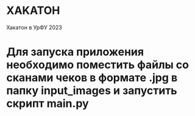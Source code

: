 # XAKATOH
Хакатон в УрФУ 2023


# Для запуска приложения необходимо поместить файлы со сканами чеков в формате .jpg в папку input_images и запустить скрипт main.py


